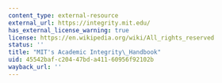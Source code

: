 ```yaml
---
content_type: external-resource
external_url: https://integrity.mit.edu/
has_external_license_warning: true
license: https://en.wikipedia.org/wiki/All_rights_reserved
status: ''
title: "MIT's Academic Integrity\_Handbook"
uid: 45542baf-c204-47bd-a411-60956f92102b
wayback_url: ''
---
```

